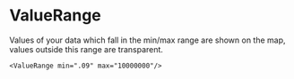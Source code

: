 ValueRange
==========

Values of your data which fall in the min/max range are shown on the
map, values outside this range are transparent.

```
<ValueRange min=".09" max="10000000"/>
```
